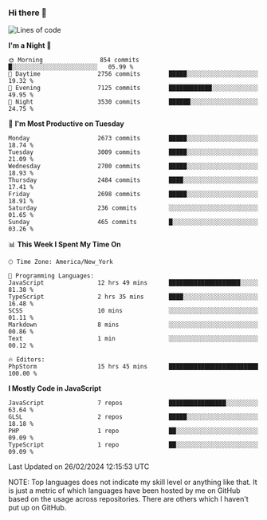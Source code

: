 ### Hi there 👋

<!--
**LynxJinxxy/LynxJinxxy** is a ✨ _special_ ✨ repository because its `README.md` (this file) appears on your GitHub profile.

Here are some ideas to get you started:

- 🔭 I’m currently working on ...
- 🌱 I’m currently learning ...
- 👯 I’m looking to collaborate on ...
- 🤔 I’m looking for help with ...
- 💬 Ask me about ...
- 📫 How to reach me: ...
- 😄 Pronouns: ...
- ⚡ Fun fact: ...
-->

<!--START_SECTION:waka-->
![Lines of code](https://img.shields.io/badge/From%20Hello%20World%20I%27ve%20Written-29.9%20million%20lines%20of%20code-blue)

**I'm a Night 🦉** 

```text
🌞 Morning                854 commits         █░░░░░░░░░░░░░░░░░░░░░░░░   05.99 % 
🌆 Daytime                2756 commits        █████░░░░░░░░░░░░░░░░░░░░   19.32 % 
🌃 Evening                7125 commits        ████████████░░░░░░░░░░░░░   49.95 % 
🌙 Night                  3530 commits        ██████░░░░░░░░░░░░░░░░░░░   24.75 % 
```
📅 **I'm Most Productive on Tuesday** 

```text
Monday                   2673 commits        █████░░░░░░░░░░░░░░░░░░░░   18.74 % 
Tuesday                  3009 commits        █████░░░░░░░░░░░░░░░░░░░░   21.09 % 
Wednesday                2700 commits        █████░░░░░░░░░░░░░░░░░░░░   18.93 % 
Thursday                 2484 commits        ████░░░░░░░░░░░░░░░░░░░░░   17.41 % 
Friday                   2698 commits        █████░░░░░░░░░░░░░░░░░░░░   18.91 % 
Saturday                 236 commits         ░░░░░░░░░░░░░░░░░░░░░░░░░   01.65 % 
Sunday                   465 commits         █░░░░░░░░░░░░░░░░░░░░░░░░   03.26 % 
```


📊 **This Week I Spent My Time On** 

```text
🕑︎ Time Zone: America/New_York

💬 Programming Languages: 
JavaScript               12 hrs 49 mins      ████████████████████░░░░░   81.38 % 
TypeScript               2 hrs 35 mins       ████░░░░░░░░░░░░░░░░░░░░░   16.48 % 
SCSS                     10 mins             ░░░░░░░░░░░░░░░░░░░░░░░░░   01.11 % 
Markdown                 8 mins              ░░░░░░░░░░░░░░░░░░░░░░░░░   00.86 % 
Text                     1 min               ░░░░░░░░░░░░░░░░░░░░░░░░░   00.12 % 

🔥 Editors: 
PhpStorm                 15 hrs 45 mins      █████████████████████████   100.00 % 
```

**I Mostly Code in JavaScript** 

```text
JavaScript               7 repos             ████████████████░░░░░░░░░   63.64 % 
GLSL                     2 repos             █████░░░░░░░░░░░░░░░░░░░░   18.18 % 
PHP                      1 repo              ██░░░░░░░░░░░░░░░░░░░░░░░   09.09 % 
TypeScript               1 repo              ██░░░░░░░░░░░░░░░░░░░░░░░   09.09 % 
```




 Last Updated on 26/02/2024 12:15:53 UTC
<!--END_SECTION:waka-->
NOTE: Top languages does not indicate my skill level or anything like that. It is just a metric of which languages have been hosted by me on GitHub based on the usage across repositories. There are others which I haven't put up on GitHub.

